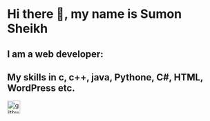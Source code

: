 # Hi there 👋, my name is Sumon Sheikh
## I am a web developer:
## My skills in c, c++, java, Pythone, C#, HTML, WordPress etc.
[<img src='https://cdn.jsdelivr.net/npm/simple-icons@3.0.1/icons/github.svg' alt='github' height='30'><br>](https://github.com/sumon456654)
